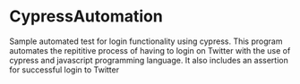 # CypressAutomation
Sample automated test  for login functionality using cypress.
This program automates the repititive process of having to login on Twitter with the use of cypress and javascript programming language.
It also includes an assertion for successful login to Twitter 
